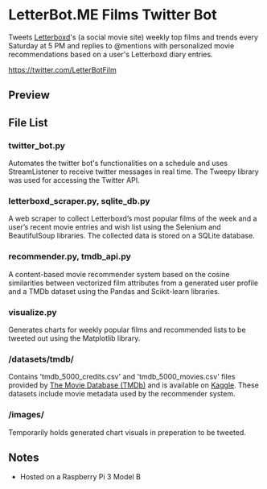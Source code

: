 # LetterBot.ME Films Twitter Bot
Tweets [Letterboxd](https://letterboxd.com/)'s (a social movie site) weekly top films and trends every Saturday at 5 PM and replies to @mentions with personalized movie recommendations based on a user's Letterboxd diary entries.

https://twitter.com/LetterBotFilm

## Preview


## File List

### twitter_bot.py
Automates the twitter bot's functionalities on a schedule and uses StreamListener to receive twitter messages in real time. The Tweepy library was used for accessing the Twitter API.

### letterboxd_scraper.py, sqlite_db.py
A web scraper to collect Letterboxd’s most popular films of the week and a user’s recent movie entries and wish list using the Selenium and BeautifulSoup libraries. The collected data is stored on a SQLite database.

### recommender.py, tmdb_api.py
A content-based movie recommender system based on the cosine similarities between vectorized film attributes from a generated user profile and a TMDb dataset using the Pandas and Scikit-learn libraries.

### visualize.py
Generates charts for weekly popular films and recommended lists to be tweeted out using the Matplotlib library.

### /datasets/tmdb/
Contains 'tmdb_5000_credits.csv' and 'tmdb_5000_movies.csv' files provided by [The Movie Database (TMDb)](https://www.themoviedb.org/) and is available on [Kaggle](https://www.kaggle.com/tmdb/tmdb-movie-metadata/). These datasets include movie metadata used by the recommender system.

### /images/
Temporarily holds generated chart visuals in preperation to be tweeted.

## Notes
* Hosted on a Raspberry Pi 3 Model B
